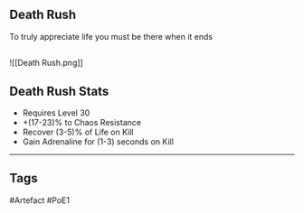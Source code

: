 ## Death Rush
To truly appreciate life you must be there when it ends
##
![[Death Rush.png]]
## Death Rush Stats
- Requires Level 30
- +(17-23)% to Chaos Resistance
- Recover (3-5)% of Life on Kill
- Gain Adrenaline for (1-3) seconds on Kill


---
## Tags
#Artefact
#PoE1